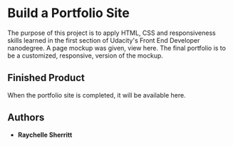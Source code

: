 # Build a Portfolio Site

The purpose of this project is to apply HTML, CSS and responsiveness skills learned in the first section of Udacity's Front End Developer nanodegree. A page mockup was given, view here. The final portfolio is to be a customized, responsive, version of the mockup.


## Finished Product
When the portfolio site is completed, it will be available here.


## Authors

* **Raychelle Sherritt**
